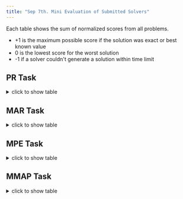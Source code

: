 ```yaml
---
title: "Sep 7th. Mini Evaluation of Submitted Solvers"
---
```


Each table shows the sum of normalized scores from all problems.
* +1 is the maximum possible score if the solution was exact or best known value
* 0 is the lowest score for the worst solution
* -1 if a solver couldn't generate a solution within time limit


## PR Task

<details>
  <summary> click to show table </summary>

 <pre>
  
| time | 20 sec | 20 min | 1 hr |
|:------|--------:|--------:|------:|
| lbp  | -119.0 | -2.0   | -2.0 | 
| uai14-ihler | 59.901 | 129.739 | 129.514 |
</pre>
  
</details>


## MAR Task

<details>
  <summary> click to show table </summary>
  
<pre>

| time | 20 sec | 20 min | 1 hr |
|:------|--------:|:--------:|------:|
| lbp  | -124.0 | -4.0   | -1.0 | 
| uai14-ihler | 35.554 | 129.908 | 129.978 |
</pre>
  
</details>

## MPE Task

<details>
  <summary> click to show table </summary>

| time | 20 sec | 20 min | 1 hr |
|:------|--------:|:--------:|------:|
|dallouche| 84.0479 |  87.374 | 89.447 |
|daoopt |114.515    | 118.655        | 119.982  |
|daoopt-weak | 27.055 | 54.431 | 57.671  |
|uai14-ihler| 13.141 | 14.817 | 15.611 |
  
</details>

## MMAP Task

<details>
  <summary> click to show table </summary>

| time | 20 sec | 20 min | 1 hr |
|:------|--------:|:--------:|------:|
| daoopt | 98.211 | 114.391 | 112.646 |
|lbp | -118 | -2.683 |6.078 |
|uai14-ihler | -39.968 | -29.564 |-39.314|
  
</details>
